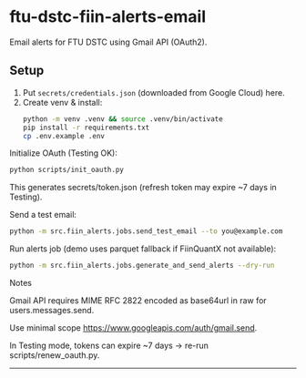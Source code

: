 # ftu-dstc-fiin-alerts-email

Email alerts for FTU DSTC using Gmail API (OAuth2).

## Setup
1) Put `secrets/credentials.json` (downloaded from Google Cloud) here.
2) Create venv & install:
   ```bash
   python -m venv .venv && source .venv/bin/activate
   pip install -r requirements.txt
   cp .env.example .env
   ```

Initialize OAuth (Testing OK):

```bash
python scripts/init_oauth.py
```

This generates secrets/token.json (refresh token may expire ~7 days in Testing).

Send a test email:

```bash
python -m src.fiin_alerts.jobs.send_test_email --to you@example.com
```

Run alerts job (demo uses parquet fallback if FiinQuantX not available):

```bash
python -m src.fiin_alerts.jobs.generate_and_send_alerts --dry-run
```

Notes

Gmail API requires MIME RFC 2822 encoded as base64url in raw for users.messages.send.

Use minimal scope https://www.googleapis.com/auth/gmail.send.

In Testing mode, tokens can expire ~7 days → re-run scripts/renew_oauth.py.

---
